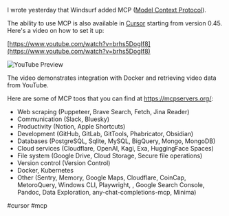 I wrote yesterday that Windsurf added MCP ([Model Context Protocol](https://modelcontextprotocol.io/introduction)).

The ability to use MCP is also available in [Cursor](https://www.cursor.com/) starting from version 0.45. Here's a video on how to set it up:

[https://www.youtube.com/watch?v=brhs5DogIf8](https://www.youtube.com/watch?v=brhs5DogIf8)

![YouTube Preview](https://img.youtube.com/vi/brhs5DogIf8/mqdefault.jpg)

The video demonstrates integration with Docker and retrieving video data from YouTube.

Here are some of MCP toos that you can find at https://mcpservers.org/:

- Web scraping (Puppeteer, Brave Search, Fetch, Jina Reader)
- Communication (Slack, Bluesky)
- Productivity (Notion, Apple Shortcuts)
- Development (GitHub, GitLab, GitTools, Phabricator, Obsidian)
- Databases (PostgreSQL, Sqlite, MySQL, BigQuery, Mongo, MongoDB)
- Cloud services (Cloudflare, OpenAI, Kagi, Exa, HuggingFace Spaces)
- File system (Google Drive, Cloud Storage, Secure file operations)
- Version control (Version Control)
- Docker, Kubernetes
- Other (Sentry, Memory, Google Maps, Cloudflare, CoinCap, MetoroQuery, Windows CLI, Playwright, , Google Search Console, Pandoc, Data Exploration, any-chat-completions-mcp, Minima)


#cursor #mcp
